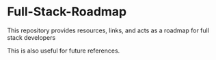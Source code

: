 # Full-Stack-Roadmap
This repository provides resources, links, and acts as a roadmap for full stack developers 


This is also useful for future references.
